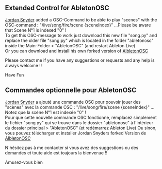 ## Extended Control for AbletonOSC
[Jordan Snyder](https://github.com/jordansnyder) added a OSC-Command to be able to play "scenes" with the OSC-command : "/live/song/fire/scene {sceneIndex}" ...Please be aware that Scene N°1 is indexed "0" !      
To get this OSC-message to work just download this new file "song.py" and replace the older file "song.py" which is located in the folder "abletonosc" inside the Main-Folder > "AbletonOSC" (and restart Ableton Live)   
Or you can download and install his own forked version of [AlbletonOSC](https://github.com/jordansnyder/AbletonOSC/tree/master)

Please contact me if you have any suggestions or requests and any help is always welcome !!

Have Fun

## Commandes optionnelle pour AbletonOSC
[Jordan Snyder](https://github.com/jordansnyder) a ajouté une commande OSC pour pouvoir jouer des "scènes" avec la commande OSC : "/live/song/fire/scene {sceneIndex}" ...  Notez que la scène N°1 est indexée "0" !    
Pour que cette nouvelle commande OSC fonctionne, remplacez simplement le fichier "song.py" qui se trouve dans le dossier "abletonosc" à l'intérieur du dossier principal > "AbletonOSC" (et redémarrez Ableton Live)
Ou sinon, vous pouvez télécharger et installer Jordan Snyders forked Version de [AlbletonOSC](https://github.com/jordansnyder/AbletonOSC/tree/master)

N'hésitez pas à me contacter si vous avez des suggestions ou des demandes et toute aide est toujours la bienvenue !!

Amusez-vous bien

